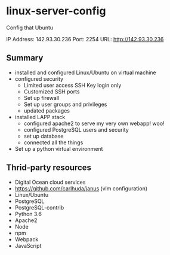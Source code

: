 # linux-server-config
Config that Ubuntu

IP Address: 142.93.30.236
Port: 2254
URL: http://142.93.30.236

## Summary
- installed and configured Linux/Ubuntu on virtual machine
- configured security
    - Limited user access SSH Key login only
    - Customized SSH ports
    - Set up firewall
    - Set up user groups and privileges
    - updated packages
- installed LAPP stack
    - configured apache2 to serve my very own webapp! woo!
    - configured PostgreSQL users and security
    - set up database
    - connected all the things
- Set up a python virtual environment 

## Thrid-party resources
- Digital Ocean cloud services
- https://github.com/carlhuda/janus (vim configuration)
- Linux/Ubuntu
- PostgreSQL
- PostgreSQL-contrib
- Python 3.6
- Apache2
- Node
- npm
- Webpack
- JavaScript
